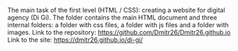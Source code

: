 The main task of the first level (HTML / CSS): creating a website for digital agency (Di Gi).
The folder contains the main HTML document and three internal folders: a folder with css files, a folder with js files and a folder with images.
Link to the repository: https://github.com/Dmitr26/Dmitr26.github.io
Link to the site: https://dmitr26.github.io/di-gi/
